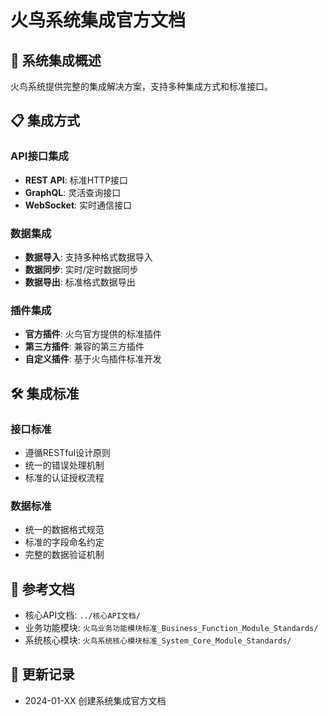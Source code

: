 # 火鸟系统集成官方文档

## 🔗 系统集成概述

火鸟系统提供完整的集成解决方案，支持多种集成方式和标准接口。

## 📋 集成方式

### API接口集成
- **REST API**: 标准HTTP接口
- **GraphQL**: 灵活查询接口
- **WebSocket**: 实时通信接口

### 数据集成
- **数据导入**: 支持多种格式数据导入
- **数据同步**: 实时/定时数据同步
- **数据导出**: 标准格式数据导出

### 插件集成
- **官方插件**: 火鸟官方提供的标准插件
- **第三方插件**: 兼容的第三方插件
- **自定义插件**: 基于火鸟插件标准开发

## 🛠️ 集成标准

### 接口标准
- 遵循RESTful设计原则
- 统一的错误处理机制
- 标准的认证授权流程

### 数据标准
- 统一的数据格式规范
- 标准的字段命名约定
- 完整的数据验证机制

## 📖 参考文档

- 核心API文档: `../核心API文档/`
- 业务功能模块: `火鸟业务功能模块标准_Business_Function_Module_Standards/`
- 系统核心模块: `火鸟系统核心模块标准_System_Core_Module_Standards/`

## 🔄 更新记录

- 2024-01-XX 创建系统集成官方文档
